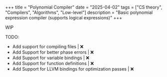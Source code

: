 +++
title = "Polynomial Compiler"
date  = "2025-04-02"
tags  = ["CS theory", "Compilers", "Algorithms", "Low-level"]
description = "Basic polynomial expression compiler (supports logical expressions)"
+++

WIP

TODO:
* Add support for compiling files      | ❌
* Add Support for better phase errors  | ❌
* Add Support for variable bindings    | ❌
* Add Support for function definitions | ❌
* Add Support for LLVM bindings for optimization passes | ❌

